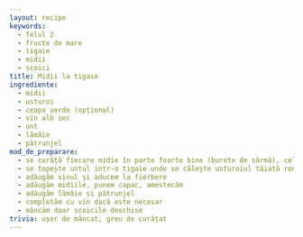 ```yaml
---
layout: recipe
keywords:
  - felul 2
  - fructe de mare
  - tigaie
  - midii
  - scoici
title: Midii la tigaie
ingrediente:
  - midii
  - usturoi
  - ceapa verde (opțional)
  - vin alb sec
  - unt
  - lămâie
  - pătrunjel
mod_de_preparare:
  - se curăță fiecare midie în parte foarte bine (burete de sârmă), cele deschise se aruncă
  - se topește untul intr-o tigaie unde se călește usturoiul tăiată rondele
  - adăugăm vinul și aducem la fierbere
  - adăugăm midiile, punem capac, amestecăm
  - adăugăm lămâie și pătrunjel
  - completăm cu vin dacă este necesar
  - mâncăm doar scoicile deschise
trivia: ușor de mâncat, greu de curățat
---
```

